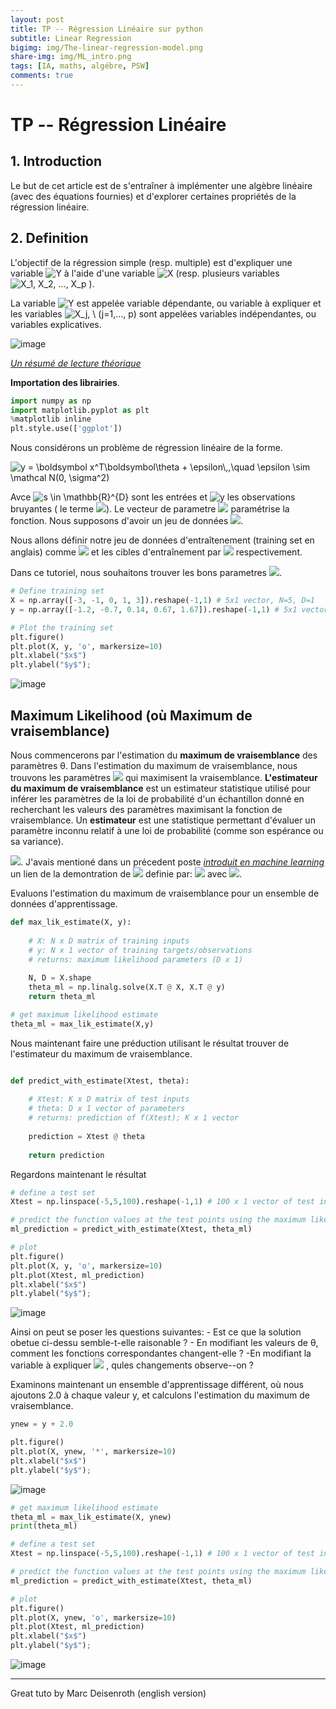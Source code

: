 ```yaml
---
layout: post
title: TP -- Régression Linéaire sur python
subtitle: Linear Regression  
bigimg: img/The-linear-regression-model.png
share-img: img/ML_intro.png
tags: [IA, maths, algébre, PSW]
comments: true
---
```


# TP -- Régression Linéaire

## 1. Introduction 

Le but de cet article est de s'entraîner à implémenter une algèbre linéaire (avec des équations fournies) et d'explorer certaines propriétés de la régression linéaire.

## 2. Definition

L'objectif de la régression simple (resp. multiple) est d'expliquer une variable  <img src="https://latex.codecogs.com/svg.latex?\Large&space; Y  " title="Y  " /> à l'aide d'une variable <img src="https://latex.codecogs.com/svg.latex?\Large&space; X  " title="X  " /> (resp. plusieurs variables <img src="https://latex.codecogs.com/svg.latex?\Large&space; X_1,  X_2, ..., X_p " title= "X_1,  X_2, ..., X_p  " /> ). 

La variable <img src="https://latex.codecogs.com/svg.latex?\Large&space; Y  " title="Y  " /> est appelée variable dépendante, ou variable à expliquer et les
variables <img src="https://latex.codecogs.com/svg.latex?\Large&space; X_j, \ (j=1,..., p)  " title="X_j, \ (j=1,..., p) " />  sont appelées variables indépendantes, ou variables explicatives.

![image](https://drive.google.com/uc?export=view&id=1lhGMOB_QVY8HFQBOPPKYheWaqnferFLY)


[*Un résumé de lecture théorique*](https://www.math.univ-toulouse.fr/~besse/Wikistat/pdf/st-l-inf-regsim.pdf)

**Importation des librairies**. 

```python
import numpy as np
import matplotlib.pyplot as plt
%matplotlib inline
plt.style.use(['ggplot'])
```
Nous considérons un problème de régression linéaire de la forme. 

<img src="https://latex.codecogs.com/svg.latex?\Large&space; y = \boldsymbol x^T\boldsymbol\theta + \epsilon\,,\quad \epsilon \sim \mathcal N(0, \sigma^2)  " title=" y = \boldsymbol x^T\boldsymbol\theta + \epsilon\,,\quad \epsilon \sim \mathcal N(0, \sigma^2)  " />

Avce <img src="https://latex.codecogs.com/svg.latex?\Large&space; x \in \mathbb{R}^{D}  " title=" s \in \mathbb{R}^{D} " /> sont les entrées et <img src="https://latex.codecogs.com/svg.latex?\Large&space; y  " title=" y  " /> les observations bruyantes ( le terme <img src="https://latex.codecogs.com/svg.latex?\Large&space; \epsilon  " title=" " />). Le vecteur de parametre <img src="https://latex.codecogs.com/svg.latex?\Large&space; \theta \in \mathbb{R}^{D}  " title=" " /> paramétrise la fonction. 
Nous supposons d'avoir un jeu de données <img src="https://latex.codecogs.com/svg.latex?\Large&space; (x_n, y_n), n=1,...,N  " title=" " />.

Nous allons définir notre jeu de données d'entraîtenement (training set en anglais) comme <img src="https://latex.codecogs.com/svg.latex?\Large&space; \mathcal X = \{\boldsymbol x_1, \ldots, \boldsymbol x_N\}  " title=" " /> et les cibles d'entraînement par  <img src="https://latex.codecogs.com/svg.latex?\Large&space; \mathcal Y = \{y_1, \ldots, y_N\}  " title=" " /> respectivement. 

Dans ce tutoriel, nous souhaitons trouver les bons parametres <img src="https://latex.codecogs.com/svg.latex?\Large&space; \theta  " title=" " />.

```python
# Define training set
X = np.array([-3, -1, 0, 1, 3]).reshape(-1,1) # 5x1 vector, N=5, D=1
y = np.array([-1.2, -0.7, 0.14, 0.67, 1.67]).reshape(-1,1) # 5x1 vector

# Plot the training set
plt.figure()
plt.plot(X, y, 'o', markersize=10)
plt.xlabel("$x$")
plt.ylabel("$y$");
```
![image](https://drive.google.com/uc?export=view&id=1b4_e9tVtuEotgemC7JJjXPAIt1_OZ-O-)

## Maximum Likelihood (où Maximum de vraisemblance)

Nous commencerons par l'estimation du **maximum de vraisemblance** des paramètres θ. Dans l'estimation du maximum de vraisemblance, nous trouvons les paramètres <img src="https://latex.codecogs.com/svg.latex?\Large&space; \theta^{ML}  " title=" " /> qui maximisent la vraisemblance. 
**L'estimateur du maximum de vraisemblance** est un estimateur statistique utilisé pour inférer les paramètres de la loi de probabilité d'un échantillon donné en recherchant les valeurs des paramètres maximisant la fonction de vraisemblance. Un **estimateur** est une statistique permettant d'évaluer un paramètre inconnu relatif à une loi de probabilité (comme son espérance ou sa variance).

<img src="https://latex.codecogs.com/svg.latex?\Large&space; p(\mathcal Y | \mathcal X, \boldsymbol\theta) = \prod_{n=1}^N p(y_n | \boldsymbol x_n, \boldsymbol\theta)\,.  " title=" " />. 
J'avais mentioné dans un précedent poste *[introduit en machine learning](https://papasega.github.io/psw_blog/2020-09-27-into-ML/)* un lien de la demontration de  <img src="https://latex.codecogs.com/svg.latex?\Large&space; \theta^{ML}  " title=" " /> definie par:
<img src="https://latex.codecogs.com/svg.latex?\Large&space; \boldsymbol\theta^{\text{ML}} = (\boldsymbol X^T\boldsymbol X)^{-1}\boldsymbol X^T\boldsymbol y\in\mathbb{R}^D\,,  " title=" " />   avec   <img src="https://latex.codecogs.com/svg.latex?\Large&space; boldsymbol X = [\boldsymbol x_1, \ldots, \boldsymbol x_N]^T\in\mathbb{R}^{N\times D}\,,\quad \boldsymbol y = [y_1, \ldots, y_N]^T \in\mathbb{R}^N\,.  " title=" " />. 

Evaluons l'estimation du maximum de vraisemblance pour un ensemble de données d'apprentissage. 
```python
def max_lik_estimate(X, y): 
    
    # X: N x D matrix of training inputs
    # y: N x 1 vector of training targets/observations
    # returns: maximum likelihood parameters (D x 1)
    
    N, D = X.shape
    theta_ml = np.linalg.solve(X.T @ X, X.T @ y) 
    return theta_ml 
```
```python 
# get maximum likelihood estimate
theta_ml = max_lik_estimate(X,y)
```
Nous maintenant faire une préduction utilisant le résultat trouver de l'estimateur du maximum de vraisemblance.


```python

def predict_with_estimate(Xtest, theta):
    
    # Xtest: K x D matrix of test inputs
    # theta: D x 1 vector of parameters
    # returns: prediction of f(Xtest); K x 1 vector
    
    prediction = Xtest @ theta 
    
    return prediction 
```
Regardons maintenant le résultat

```python 
# define a test set
Xtest = np.linspace(-5,5,100).reshape(-1,1) # 100 x 1 vector of test inputs

# predict the function values at the test points using the maximum likelihood estimator
ml_prediction = predict_with_estimate(Xtest, theta_ml)

# plot
plt.figure()
plt.plot(X, y, 'o', markersize=10)
plt.plot(Xtest, ml_prediction)
plt.xlabel("$x$")
plt.ylabel("$y$");
```

![image](https://drive.google.com/uc?export=view&id=1yjDb4-IoZdWB1l1UZrulr5CffEZBWTef)


Ainsi on peut se poser les questions suivantes: 
    - Est ce que la solution obetue ci-dessu semble-t-elle raisonable ? 
    - En modifiant les valeurs de θ, comment les fonctions correspondantes changent-elle ? 
    -En modifiant la variable à expliquer <img src="https://latex.codecogs.com/svg.latex?\Large&space; \mathcal Y " title=" " /> , qules changements observe--on ? 



Examinons maintenant un ensemble d'apprentissage différent, où nous ajoutons 2.0 à chaque valeur y, et calculons l'estimation du maximum de vraisemblance.

```python
ynew = y + 2.0

plt.figure()
plt.plot(X, ynew, '*', markersize=10)
plt.xlabel("$x$")
plt.ylabel("$y$");
```
![image](https://drive.google.com/uc?export=view&id=12v4d93P5Xn6e_2to2cyiL5HFYCxnRKbB)

```python
# get maximum likelihood estimate
theta_ml = max_lik_estimate(X, ynew)
print(theta_ml)

# define a test set
Xtest = np.linspace(-5,5,100).reshape(-1,1) # 100 x 1 vector of test inputs

# predict the function values at the test points using the maximum likelihood estimator
ml_prediction = predict_with_estimate(Xtest, theta_ml)

# plot
plt.figure()
plt.plot(X, ynew, 'o', markersize=10)
plt.plot(Xtest, ml_prediction)
plt.xlabel("$x$")
plt.ylabel("$y$");
```
![image](https://drive.google.com/uc?export=view&id=13kV72b_10xgBldTmuYitErVtYuN-h5iR)









***********************************************
Great tuto by Marc Deisenroth (english version)
